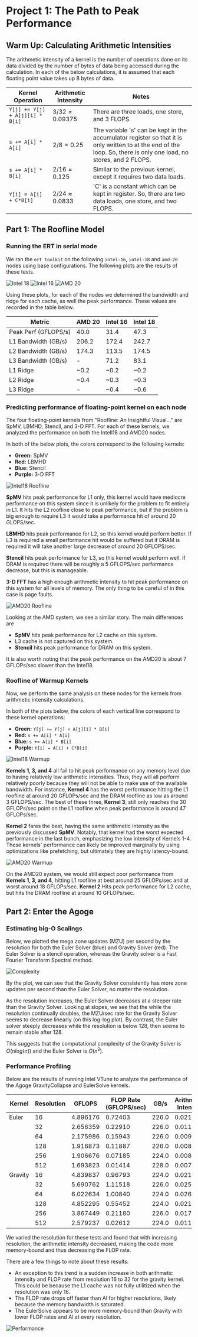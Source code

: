 # Project 1: The Path to Peak Performance

## Warm Up: Calculating Arithmetic Intensities

The arithmetic intensity of a kernel is the number of operations done on its data divided by the number of bytes of data being accessed during the calculation. In each of the below calculations, it is assumed that each floating point value takes up 8 bytes of data.

| Kernel Operation                 | Arithmetic Intensity        | Notes                                                                                          |
|-----------------------------------|----------------------------|------------------------------------------------------------------------------------------------|
| `Y[j] += Y[j] + A[j][i] * B[i]`  | $3/32=0.09375$             | There are three loads, one store, and 3 FLOPS.                                                 |
| `s += A[i] * A[i]`               | $2/8=0.25$                 | The variable 's' can be kept in the accumulator register so that it is only written to at the end of the loop. So, there is only one load, no stores, and 2 FLOPS. |
| `s += A[i] * B[i]`               | $2/16=0.125$                | Similar to the previous kernel, except it requires two data loads.                             |
| `Y[i] = A[i] + C*B[i]`           | $2/24\approx0.0833$        | 'C' is a constant which can be kept in register. So, there are two data loads, one store, and two FLOPS. |


## Part 1: The Roofline Model

### Running the ERT in serial mode
We ran the `ert toolkit` on the following `intel-16`, `intel-18` and `amd-20` nodes using base configurations. The following plots are the results of these tests.

![Intel 18](./Roofline_Images/intel18_Roofline_ERT.png)
![Intel 16](./Roofline_Images/intel16_Roofline_ERT.png)
![AMD 20](./Roofline_Images/amd20_Roofline_ERT.png)

Using these plots, for each of the nodes we determined the bandwidth and ridge for each cache, as well the peak performance. These values are recorded in the table below.

| Metric               | AMD 20 | Intel 16 | Intel 18 |
| ---                  | ---    | ---      | ---      |
| Peak Perf (GFLOPS/s) | 40.0   | 31.4     | 47.3     |
| L1 Bandwidth (GB/s)  | 206.2  | 172.4    | 242.7    |
| L2 Bandwidth (GB/s)  | 174.3  | 113.5    | 174.5    |
| L3 Bandwidth (GB/s)  | -   | 71.2     | 83.1     |
| L1 Ridge             | ~0.2   | ~0.2     | ~0.2     |
| L2 Ridge             | ~0.4   | ~0.3     | ~0.3     |
| L3 Ridge             | -     | ~0.4     | ~0.6     |

### Predicting performance of floating-point kernel on each node

The four floating-point kernels from "Roofline: An Insightful Visual..." are SpMV, LBMHD, Stencil, and 3-D FFT. For each of these kernels, we analyzed the performance on both the Intell18 and AMD20 nodes.

In both of the below plots, the colors correspond to the following kernels:
* **Green:** SpMV
* **Red:** LBMHD
* **Blue:** Stencil
* **Purple:** 3-D FFT

![Intel18 Roofline](./Roofline_Images/intel18_Roofline_Kernels.png)

__SpMV__ hits peak performance for L1 only, this kernel would have mediocre performance on this system since it is unlikely for the problem to fit entirely in L1. It hits the L2 roofline close to peak performance, but if the problem is big enough to require L3 it would take a performance hit of around 20 GLOPS/sec.

__LBMHD__ hits peak performance for L2, so this kernel would perform better. If L3 is required a small performance hit would be suffered but if DRAM is required it will take another large decrease of around 20 GFLOPS/sec.

__Stencil__ hits peak performance for L3, so this kernel would perform well. If DRAM is required there will be roughly a 5 GFLOPS/sec performance decrease, but this is manageable.

__3-D FFT__ has a high enough arithmetic intensity to hit peak performance on this system for all levels of memory. The only thing to be careful of in this case is page faults.

![AMD20 Roofline](./Roofline_Images/amd20_Roofline_Kernels.png)

Looking at the AMD system, we see a similar story. The main differences are
- __SpMV__ hits peak performance for L2 cache on this system.
- L3 cache is not captured on this system.
- __Stencil__ hits peak performance for DRAM on this system.

It is also worth noting that the peak performance on the AMD20 is about 7 GFLOPs/sec slower than the Intel18.

### Roofline of Warmup Kernels

Now, we perform the same analysis on these nodes for the kernels from arithmetic intensity calculations. 

In both of the plots below, the colors of each vertical line correspond to these kernel operations:
* **Green:** `Y[j] += Y[j] + A[j][i] * B[i]`
* **Red:** `s += A[i] * A[i]`
* **Blue:** `s += A[i] * B[i]`
* **Purple:** `Y[i] = A[i] + C*B[i]`

![Intel18 Warmup](./Roofline_Images/intel18_Warmup_Kernels.png)

__Kernels 1, 3, and 4__ all fail to hit peak performance on any memory level due to having relatively low arithmetic intensities. Thus, they will all perform relatively poorly because they will not be able to make use of the available bandwidth. For instance, __Kernel 4__ has the worst performance hitting the L1 roofline at around 20 GFLOPs/sec and the DRAM roofline as low as around 3 GFLOPS/sec. The best of these three, __Kernel 3__, still only reaches the 30 GFLOPs/sec point on the L1 roofline when peak performance is around 47 GFLOPs/sec.

__Kernel 2__ fares the best, having the same arithmetic intensity as the previously discussed __SpMV__. Notably, that kernel had the worst expected performance in the last bunch, emphasizing the low intensity of Kernels 1-4. These kernels' performance can likely be improved marginally by using optimizations like prefetching, but ultimately they are highly latency-bound.

![AMD20 Warmup](./Roofline_Images/amd20_Warmup_Kernels.png)

On the AMD20 system, we would still expect poor performance from __Kernels 1, 3, and 4__, hitting L1 roofline at best around 25 GFLOPs/sec and at worst around 18 GFLOPs/sec. __Kernel 2__ Hits peak performance for L2 cache, but hits the DRAM roofline at around 10 GFLOPs/sec.

## Part 2: Enter the Agoge
### Estimating big-O Scalings

Below, we plotted the mega zone updates (MZU) per second by the resolution for both the Euler Solver (blue) and Gravity Solver (red). The Euler Solver is a stencil operation, whereas the Gravity solver is a Fast Fourier Transform Spectral method. 

![Complexity](./agoge_gc_results/complexity.png)

By the plot, we can see that the Gravity Solver consistently has more zone updates per second than the Euler Solver, no matter the resolution. 

As the resolution increases, the Euler Solver decreases at a steeper rate than the Gravity Solver. Looking at slopes, we see that the while the resolution continually doubles, the MZU/sec rate for the Gravity Solver seems to decrease linearly (on this log-log plot). By contrast, the Euler solver steeply decreases while the resolution is below 128, then seems to remain stable after 128.

This suggests that the computational complexity of the Gravity Solver is $O(nlog(n))$ and the Euler Solver is $O(n^2)$. 

### Performance Profiling

Below are the results of running Intel VTune to analyze the performance of the Agoge GravityCollapse and EulerSolve kernels. 

| Kernel   | Resolution | GFLOPS   | FLOP Rate (GFLOPS/sec) | GB/s   | Arithmetic Intensity |
|----------|------------|---------|------------------------|--------|----------------------|
| Euler    | 16         | 4.896176 | 0.72403                | 226.0  | 0.02166              |
|          | 32         | 2.656359 | 0.22910                | 226.0  | 0.01175              |
|          | 64         | 2.175986 | 0.15943                | 226.0  | 0.00963              |
|          | 128        | 1.916873 | 0.11887                | 226.0  | 0.00848              |
|          | 256        | 1.906676 | 0.07185                | 224.0  | 0.00851              |
|          | 512        | 1.693823 | 0.01414                | 228.0  | 0.00743              |
| Gravity  | 16         | 4.839837 | 0.96793                | 224.0  | 0.02161              |
|          | 32         | 5.690762 | 1.11518                | 226.0  | 0.02518              |
|          | 64         | 6.022634 | 1.00840                | 224.0  | 0.02689              |
|          | 128        | 4.852295 | 0.55452                | 224.0  | 0.02166              |
|          | 256        | 3.867449 | 0.21180                | 226.0  | 0.01711              |
|          | 512        | 2.579237 | 0.02612                | 224.0  | 0.01151              |

We varied the resolution for these tests and found that with increasing resolution, the arithmetic intensity decreased, making the code more memory-bound and thus decreasing the FLOP rate. 

There are a few things to note about these results:
* An exception to this trend is a sudden increase in both arithmetic intensity and FLOP rate from resolution 16 to 32 for the gravity kernel. This could be because the L1 cache was not fully utilitized when the resolution was only 16. 
* The FLOP rate drops off faster than AI for higher resolutions, likely because the memory bandwidth is saturated.
* The EulerSolve appears to be more memory-bound than Gravity with lower FLOP rates and AI at every resolution.

![Performance](./Roofline_Images/performance.png)